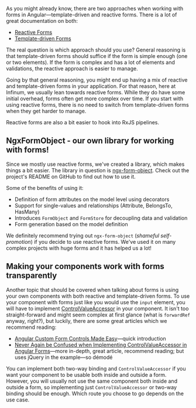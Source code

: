 As you might already know, there are two approaches when working with forms in Angular—template-driven and reactive forms. There is a lot of great documentation on both:

- [Reactive Forms](https://angular.io/guide/reactive-forms)
- [Template-driven Forms](https://angular.io/guide/forms)

The real question is which approach should you use? General reasoning is that template-driven forms should suffice if the form is simple enough (one or two elements). If the form is complex and has a lot of elements and validations, the reactive approach is easier to manage.

Going by that general reasoning, you might end up having a mix of reactive and template-driven forms in your application. For that reason, here at Infinum, we usually lean towards reactive forms. While they do have some initial overhead, forms often get more complex over time. If you start with using reactive forms, there is no need to switch from template-driven forms when they get harder to manage.

Reactive forms are also a bit easier to hook into RxJS pipelines.

## NgxFormObject - our own library for working with forms!

Since we mostly use reactive forms, we've created a library, which makes things a bit easier. The library in question is [ngx-form-object](https://github.com/infinum/ngx-form-object). Check out the project's README on GitHub to find out how to use it.

Some of the benefits of using it:

- Definition of form attributes on the model level using decorators
- Support for single-values and relationships (Attribute, BelongsTo, HasMany)
- Introduces `FormObject` and `FormStore` for decoupling data and validation
- Form generation based on the model definition

We definitely recommend trying out `ngx-form-object` (*shameful self-promotion*) if you decide to use reactive forms. We've used it on many complex projects with huge forms and it has helped us a lot!

## Making your components work with forms transparently

Another topic that should be covered when talking about forms is using your own components with both reactive and template-driven forms. To use your component with forms just like you would use the `input` element, you will have to implement [ControlValueAccessor](https://angular.io/api/forms/ControlValueAccessor) in your component. It isn't too straight-forward and might seem complex at first glance (what is `forwardRef` anyway, right?), but luckily, there are some great articles which we recommend reading:

- [Angular Custom Form Controls Made Easy](https://netbasal.com/angular-custom-form-controls-made-easy-4f963341c8e2)—quick introduction
- [Never Again be Confused when Implementing ControlValueAccessor in Angular Forms](https://blog.angularindepth.com/never-again-be-confused-when-implementing-controlvalueaccessor-in-angular-forms-93b9eee9ee83)—more in-depth, great article, recommend reading; but uses jQuery in the example—so démodé

You can implement both two-way binding and `ControlValueAccessor` if you want your component to be usable both inside and outside a form. However, you will usually not use the same component both inside and outside a form, so implementing just `ControlValueAccessor` or two-way binding should be enough. Which route you choose to go depends on the use case.
